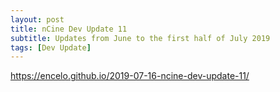 ```yaml
---
layout: post
title: nCine Dev Update 11
subtitle: Updates from June to the first half of July 2019
tags: [Dev Update]
---
```


<https://encelo.github.io/2019-07-16-ncine-dev-update-11/>
